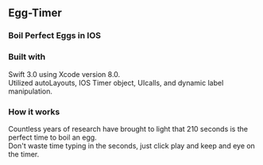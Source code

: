 <h2>Egg-Timer</h2>
<h3>Boil Perfect Eggs in IOS</h3>

<h3>Built with</h3>
Swift 3.0 using Xcode version 8.0.
<br> Utilized autoLayouts, IOS Timer object, UIcalls, and dynamic label manipulation.

<h3>How it works</h3>
Countless years of research have brought to light that 210 seconds is the perfect time to boil an egg.
<br>Don't waste time typing in the seconds, just click play and keep and eye on the timer.

